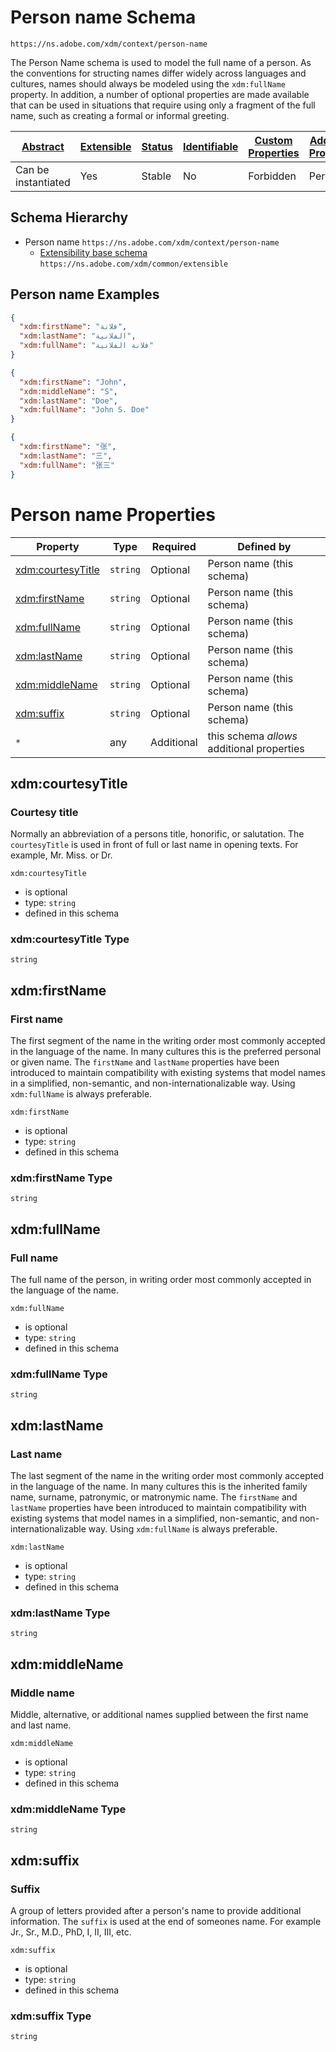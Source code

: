 
# Person name Schema

```
https://ns.adobe.com/xdm/context/person-name
```

The Person Name schema is used to model the full name of a person.
As the conventions for structing names differ widely across languages and cultures, names should always be modeled using the `xdm:fullName` property.
In addition, a number of optional properties are made available that can be used in situations that require using only a fragment of the full name, such as creating a formal or informal greeting.


| [Abstract](../../abstract.md) | [Extensible](../../extensions.md) | [Status](../../status.md) | [Identifiable](../../id.md) | [Custom Properties](../../extensions.md) | [Additional Properties](../../extensions.md) | Defined In |
|-------------------------------|-----------------------------------|---------------------------|-----------------------------|------------------------------------------|----------------------------------------------|------------|
| Can be instantiated | Yes | Stable | No | Forbidden | Permitted | [datatypes/person-name.schema.json](datatypes/person-name.schema.json) |
## Schema Hierarchy

* Person name `https://ns.adobe.com/xdm/context/person-name`
  * [Extensibility base schema](extensible.schema.md) `https://ns.adobe.com/xdm/common/extensible`


## Person name Examples

```json
{
  "xdm:firstName": "فلانة",
  "xdm:lastName": "الفلانية",
  "xdm:fullName": "فلانة الفلانية"
}
```

```json
{
  "xdm:firstName": "John",
  "xdm:middleName": "S",
  "xdm:lastName": "Doe",
  "xdm:fullName": "John S. Doe"
}
```

```json
{
  "xdm:firstName": "张",
  "xdm:lastName": "三",
  "xdm:fullName": "张三"
}
```


# Person name Properties

| Property | Type | Required | Defined by |
|----------|------|----------|------------|
| [xdm:courtesyTitle](#xdmcourtesytitle) | `string` | Optional | Person name (this schema) |
| [xdm:firstName](#xdmfirstname) | `string` | Optional | Person name (this schema) |
| [xdm:fullName](#xdmfullname) | `string` | Optional | Person name (this schema) |
| [xdm:lastName](#xdmlastname) | `string` | Optional | Person name (this schema) |
| [xdm:middleName](#xdmmiddlename) | `string` | Optional | Person name (this schema) |
| [xdm:suffix](#xdmsuffix) | `string` | Optional | Person name (this schema) |
| `*` | any | Additional | this schema *allows* additional properties |

## xdm:courtesyTitle
### Courtesy title

Normally an abbreviation of a persons title, honorific, or salutation. The `courtesyTitle` is used in front of full or last name in opening texts. For example, Mr. Miss. or Dr.

`xdm:courtesyTitle`
* is optional
* type: `string`
* defined in this schema

### xdm:courtesyTitle Type


`string`






## xdm:firstName
### First name

The first segment of the name in the writing order most commonly accepted in the language of the name. In many cultures this is the preferred personal or given name. The `firstName` and `lastName` properties have been introduced to maintain compatibility with existing systems that model names in a simplified, non-semantic, and non-internationalizable way. Using `xdm:fullName` is always preferable.

`xdm:firstName`
* is optional
* type: `string`
* defined in this schema

### xdm:firstName Type


`string`






## xdm:fullName
### Full name

The full name of the person, in writing order most commonly accepted in the language of the name.

`xdm:fullName`
* is optional
* type: `string`
* defined in this schema

### xdm:fullName Type


`string`






## xdm:lastName
### Last name

The last segment of the name in the writing order most commonly accepted in the language of the name. In many cultures this is the inherited family name, surname, patronymic, or matronymic name. The `firstName` and `lastName` properties have been introduced to maintain compatibility with existing systems that model names in a simplified, non-semantic, and non-internationalizable way. Using `xdm:fullName` is always preferable.

`xdm:lastName`
* is optional
* type: `string`
* defined in this schema

### xdm:lastName Type


`string`






## xdm:middleName
### Middle name

Middle, alternative, or additional names supplied between the first name and last name.

`xdm:middleName`
* is optional
* type: `string`
* defined in this schema

### xdm:middleName Type


`string`






## xdm:suffix
### Suffix

A group of letters provided after a person's name to provide additional information. The `suffix` is used at the end of someones name. For example Jr., Sr., M.D., PhD, I, II, III, etc.

`xdm:suffix`
* is optional
* type: `string`
* defined in this schema

### xdm:suffix Type


`string`





